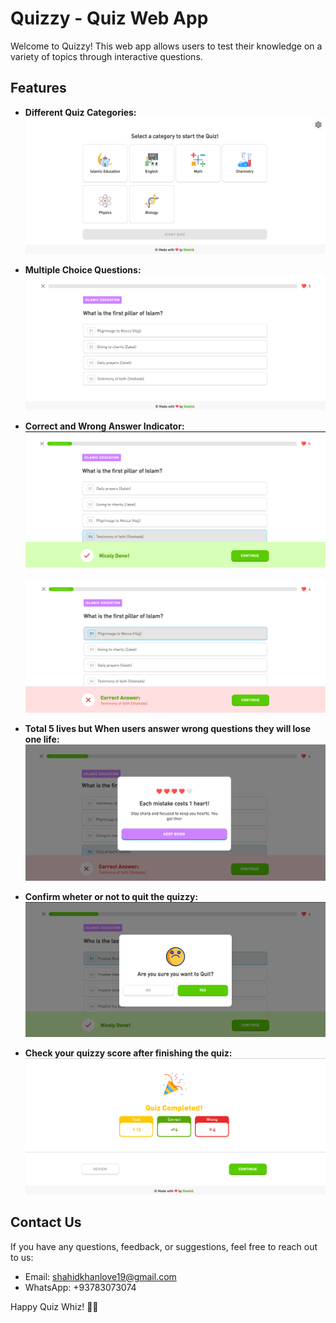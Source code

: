 # Quizzy - Quiz Web App

Welcome to Quizzy! This web app allows users to test their knowledge on a variety of topics through interactive questions.

## Features

- **Different Quiz Categories:**
  ![alt](/assets/images/website/2.png)

- **Multiple Choice Questions:**
  ![alt](/assets/images/website/3.png)

- **Correct and Wrong Answer Indicator:**
  ![alt](/assets/images/website/4.png)

  ![alt](/assets/images/website/5.png)

- **Total 5 lives but When users answer wrong questions they will lose one life:**
  ![alt](/assets/images/website/6.png)

- **Confirm wheter or not to quit the quizzy:**
  ![alt](/assets/images/website/7.png)

- **Check your quizzy score after finishing the quiz:**
  ![alt](/assets/images/website/8.png)

## Contact Us

If you have any questions, feedback, or suggestions, feel free to reach out to us:

- Email: shahidkhanlove19@gmail.com
- WhatsApp: +93783073074

Happy Quiz Whiz! 🙌😄
